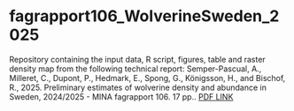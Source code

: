 # fagrapport106\_WolverineSweden\_2025

Repository containing the input data, R script, figures, table and raster density map from the following technical report:
Semper-Pascual, A., Milleret, C., Dupont, P., Hedmark, E., Spong, G., Königsson, H., and Bischof, R., 2025. Preliminary estimates of wolverine density and abundance in Sweden, 2024/2025 - MINA fagrapport 106. 17 pp.. [PDF LINK](https://www.researchgate.net/publication/381127255_Estimates_of_wolf_density_abundance_and_population_dynamics_in_Scandinavia_2014-2024)


